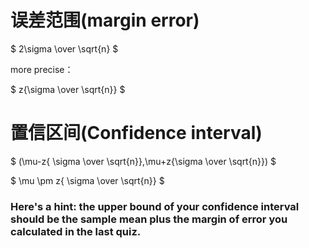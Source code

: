 

# 误差范围(margin error)

$
 2\sigma \over \sqrt{n}
$

more precise：

$
 z{\sigma \over \sqrt{n}}
$




# 置信区间(Confidence interval)

$
(\mu-z{ \sigma \over \sqrt{n}},\mu+z{\sigma \over \sqrt{n}})
$


$ \mu \pm z{ \sigma \over \sqrt{n}} $




### Here's a hint: the upper bound of your confidence interval should be the sample mean plus the margin of error you calculated in the last quiz.